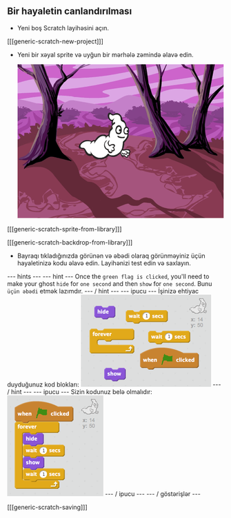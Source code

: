 ## Bir hayaletin canlandırılması

+ Yeni boş Scratch layihəsini açın.

[[[generic-scratch-new-project]]]

+ Yeni bir xəyal sprite və uyğun bir mərhələ zəmində əlavə edin.
    
    ![ekran görüntüsü](images/ghost-ghost.png)

[[[generic-scratch-sprite-from-library]]]

[[[generic-scratch-backdrop-from-library]]]

+ Bayraqı tıkladığınızda görünən və əbədi olaraq görünməyiniz üçün hayaletinizə kodu əlavə edin. Layihənizi test edin və saxlayın.

\--- hints \--- \--- hint \--- Once the `green flag is clicked`, you'll need to make your ghost `hide` for `one second` and then `show` for `one second`. Bunu `üçün əbədi` etmək lazımdır. \--- / hint \--- \--- ipucu \--- İşinizə ehtiyac duyduğunuz kod blokları: ![screenshot](images/ghost-appear-blocks.png) \--- / hint \--- \--- ipucu \--- Sizin kodunuz belə olmalıdır: ![screenshot](images/ghost-appear-code.png) \--- / ipucu \--- \--- / göstərişlər \---

[[[generic-scratch-saving]]]